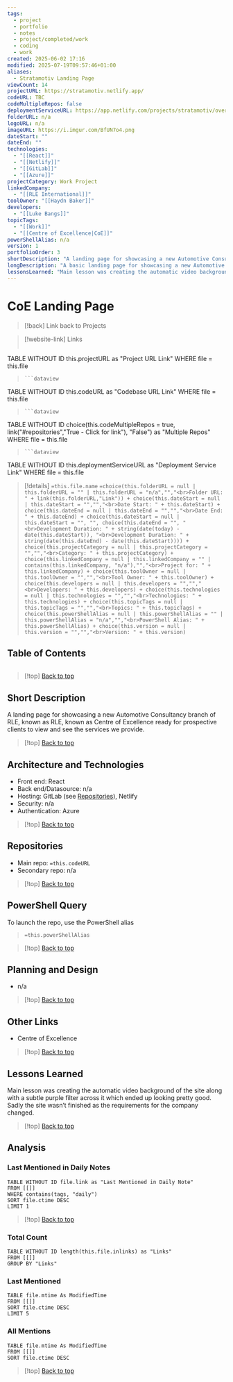 ```yaml
---
tags:
  - project
  - portfolio
  - notes
  - project/completed/work
  - coding
  - work
created: 2025-06-02 17:16
modified: 2025-07-19T09:57:46+01:00
aliases:
  - Stratamotiv Landing Page
viewCount: 14
projectURL: https://stratamotiv.netlify.app/
codeURL: TBC
codeMultipleRepos: false
deploymentServiceURL: https://app.netlify.com/projects/stratamotiv/overview
folderURL: n/a
logoURL: n/a
imageURL: https://i.imgur.com/BfUN7o4.png
dateStart: ""
dateEnd: ""
technologies:
  - "[[React]]"
  - "[[Netlify]]"
  - "[[GitLab]]"
  - "[[Azure]]"
projectCategory: Work Project
linkedCompany:
  - "[[RLE International]]"
toolOwner: "[[Haydn Baker]]"
developers:
  - "[[Luke Bangs]]"
topicTags:
  - "[[Work]]"
  - "[[Centre of Excellence|CoE]]"
powerShellAlias: n/a
version: 1
portfolioOrder: 3
shortDescription: "A landing page for showcasing a new Automotive Consultancy branch of <span class=\"theme-link\">RLE</span>, known as <span class=\"theme-link\">Centre of Excellence</span>."
longDescription: "A basic landing page for showcasing a new Automotive Consultancy branch of <span class=\"theme-link\">RLE</span>, known as <span class=\"theme-link\">Centre of Excellence</span> ready for prospective clients to view and see the services we provide."
lessonsLearned: "Main lesson was creating the automatic video background of the site along with a subtle purple filter across it which ended up looking pretty good. Sadly the site wasn’t finished as the requirements for the company changed."
---
```


# CoE Landing Page

> [!back] Link back to <span class="theme-link">Projects</span>

>[!website-link] Links
> ```dataview
TABLE WITHOUT ID this.projectURL as "Project URL Link"
WHERE file = this.file
>```
>```dataview
TABLE WITHOUT ID this.codeURL as "Codebase URL Link"
WHERE file = this.file
>```
>```dataview
TABLE WITHOUT ID choice(this.codeMultipleRepos = true, link("#repositories","True - Click for link"), "False") as "Multiple Repos"
WHERE file = this.file
>```
>```dataview
TABLE WITHOUT ID this.deploymentServiceURL as "Deployment Service Link"
WHERE file = this.file

>[!details]  `=this.file.name`
>`=choice(this.folderURL = null | this.folderURL = "" | this.folderURL = "n/a","","<br>Folder URL: " + link(this.folderURL,"Link")) + choice(this.dateStart = null | this.dateStart = "","","<br>Date Start: " + this.dateStart) + choice(this.dateEnd = null | this.dateEnd = "","","<br>Date End: " + this.dateEnd) + choice(this.dateStart = null | this.dateStart = "", "", choice(this.dateEnd = "", "<br>Development Duration: " + string(date(today) - date(this.dateStart)), "<br>Development Duration: " + string(date(this.dateEnd) - date(this.dateStart)))) + choice(this.projectCategory = null | this.projectCategory = "","","<br>Category: " + this.projectCategory) + choice(this.linkedCompany = null | this.linkedCompany = "" | contains(this.linkedCompany, "n/a"),"","<br>Project for: " + this.linkedCompany) + choice(this.toolOwner = null | this.toolOwner = "","","<br>Tool Owner: " + this.toolOwner) + choice(this.developers = null | this.developers = "","","<br>Developers: " + this.developers) + choice(this.technologies = null | this.technologies = "","","<br>Technologies: " + this.technologies) + choice(this.topicTags = null | this.topicTags = "","","<br>Topics: " + this.topicTags) + choice(this.powerShellAlias = null | this.powerShellAlias = "" | this.powerShellAlias = "n/a","","<br>PowerShell Alias: " + this.powerShellAlias) + choice(this.version = null | this.version = "","","<br>Version: " + this.version)`

## Table of Contents

```table-of-contents
```

>[!top] [Back to top](#Table%20of%20Contents)

## Short Description

A landing page for showcasing a new Automotive Consultancy branch of <span class="theme-link">RLE</span>, known as <span class="theme-link">RLE</span>, known as <span class="theme-link">Centre of Excellence</span> ready for prospective clients to view and see the services we provide.

>[!top] [Back to top](#Table%20of%20Contents)

## Architecture and Technologies

- Front end: <span class="theme-link">React</span>
- Back end/Datasource: n/a
- Hosting: <span class="theme-link">GitLab</span> (see [Repositories](#repositories)), <span class="theme-link">Netlify</span>
- Security: n/a
- Authentication: <span class="theme-link">Azure</span>

>[!top] [Back to top](#Table%20of%20Contents)

## Repositories

- Main repo: `=this.codeURL`
- Secondary repo: n/a

>[!top] [Back to top](#Table%20of%20Contents)

## PowerShell Query

To launch the repo, use the <span class="theme-link">PowerShell</span> alias 

> `=this.powerShellAlias`

>[!top] [Back to top](#Table%20of%20Contents)

## Planning and Design

- n/a

>[!top] [Back to top](#Table%20of%20Contents)

## Other Links

- <span class="theme-link">Centre of Excellence</span>

>[!top] [Back to top](#Table%20of%20Contents)

## Lessons Learned

Main lesson was creating the automatic video background of the site along with a subtle purple filter across it which ended up looking pretty good. Sadly the site wasn’t finished as the requirements for the company changed.

>[!top] [Back to top](#Table%20of%20Contents)

## Analysis

### Last Mentioned in Daily Notes

```dataview
TABLE WITHOUT ID file.link as "Last Mentioned in Daily Note"
FROM [[]]
WHERE contains(tags, "daily")
SORT file.ctime DESC
LIMIT 1
```

>[!top] [Back to top](#Table%20of%20Contents)

### Total Count

```dataview
TABLE WITHOUT ID length(this.file.inlinks) as "Links"
FROM [[]]
GROUP BY "Links"
```

### Last Mentioned

```dataview
TABLE file.mtime As ModifiedTime
FROM [[]]
SORT file.ctime DESC
LIMIT 5
```

### All Mentions

```dataview
TABLE file.mtime As ModifiedTime
FROM [[]]
SORT file.ctime DESC
```

>[!top] [Back to top](#Table%20of%20Contents)